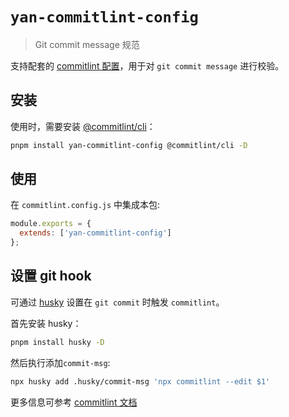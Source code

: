 # `yan-commitlint-config`

> Git commit message 规范

支持配套的 [commitlint 配置](https://commitlint.js.org/#/concepts-shareable-config)，用于对 `git commit message` 进行校验。

## 安装

使用时，需要安装 [@commitlint/cli](https://www.npmjs.com/package/@commitlint/cli)：

```bash
pnpm install yan-commitlint-config @commitlint/cli -D
```

## 使用

在 `commitlint.config.js` 中集成本包:

```javascript
module.exports = {
  extends: ['yan-commitlint-config']
};
```

## 设置 git hook

可通过 [husky](https://typicode.github.io/husky/get-started.htmly) 设置在 `git commit` 时触发 `commitlint`。

首先安装 husky：

```bash
pnpm install husky -D
```

然后执行添加`commit-msg`:

```bash
npx husky add .husky/commit-msg 'npx commitlint --edit $1'
```

更多信息可参考 [commitlint 文档](https://commitlint.js.org/#/guides-local-setup?id=install-husky)
